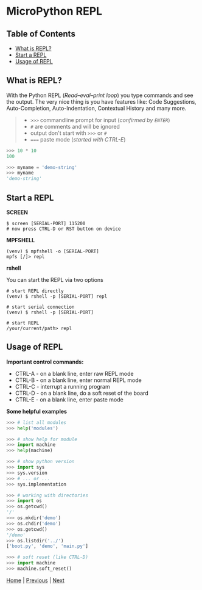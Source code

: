 # MicroPython REPL

## Table of Contents

- [What is REPL?](#what-is-repl)
- [Start a REPL](#start-a-repl)
- [Usage of REPL](#usage-of-repl)

## What is REPL?

With the Python REPL (_Read–eval–print loop_) you type commands and see the output. The very nice thing is you have features like: Code Suggestions, Auto-Completion, Auto-Indentation, Contextual History and many more.  

> - `>>>` commandline prompt for input (_confirmed by `ENTER`_)
> - `#` are comments and will be ignored
> - output don't start with `>>>` or `#`
> - `===` paste mode (_started with CTRL-E_)

```python
>>> 10 * 10
100

>>> myname = 'demo-string'
>>> myname
'demo-string'
```

## Start a REPL

**SCREEN**

```shell
$ screen [SERIAL-PORT] 115200
# now press CTRL-D or RST button on device
```

**MPFSHELL**

```shell
(venv) $ mpfshell -o [SERIAL-PORT]
mpfs [/]> repl
```

**rshell**

You can start the REPL via two options

```shell
# start REPL directly
(venv) $ rshell -p [SERIAL-PORT] repl

# start serial connection
(venv) $ rshell -p [SERIAL-PORT]

# start REPL
/your/current/path> repl
```

## Usage of REPL

**Important control commands:**
 - CTRL-A - on a blank line, enter raw REPL mode
 - CTRL-B - on a blank line, enter normal REPL mode
 - CTRL-C - interrupt a running program
 - CTRL-D - on a blank line, do a soft reset of the board
 - CTRL-E - on a blank line, enter paste mode

**Some helpful examples**

```python
>>> # list all modules
>>> help('modules')

>>> # show help for module
>>> import machine
>>> help(machine)

>>> # show python version
>>> import sys
>>> sys.version
>>> # ... or ...
>>> sys.implementation

>>> # working with directories
>>> import os
>>> os.getcwd()
'/'
>>> os.mkdir('demo')
>>> os.chdir('demo')
>>> os.getcwd()
'/demo'
>>> os.listdir('../')
['boot.py', 'demo', 'main.py']

>>> # soft reset (like CTRL-D)
>>> import machine
>>> machine.soft_reset()
```

[Home](https://github.com/Lupin3000/ESP) | [Previous](./003_serial_connection.md) | [Next](./005_frozen_code.md)
